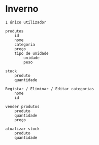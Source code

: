 # Inverno

    1 único utilizador

    produtos
	    id
	    nome
	    categoria
	    preço
	    tipo de unidade
		    unidade
		    peso
    
    stock
	    produto
	    quantidade

    Registar / Eliminar / Editar categorias
	    nome
        id

    vender produtos
        produto
        quantidade
        preço
    
    atualizar stock
        produto
        quantidade


